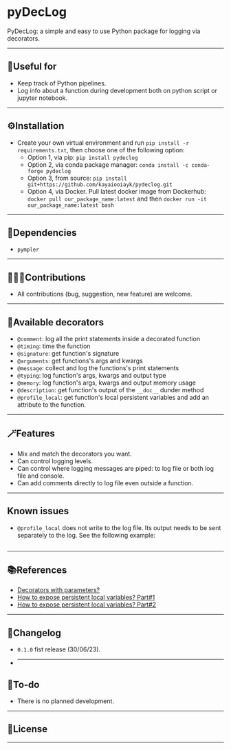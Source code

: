 # pyDecLog
PyDecLog: a simple and easy to use Python package for logging via decorators.
***

## 🚀Useful for
- Keep track of Python pipelines.
- Log info about a function during development both on python script or jupyter notebook.
***

## ⚙️Installation
- Create your own virtual environment and run `pip install -r requirements.txt`, then choose one of the following option:
  - Option 1, via pip: `pip install pydeclog`
  - Option 2, via conda package manager: `conda install -c conda-forge pydeclog`
  - Option 3, from source: `pip install git+https://github.com/kayaiooiayk/pydeclog.git`
  - Option 4, via Docker. Pull latest docker image from Dockerhub: `docker pull our_package_name:latest` and then `docker run -it our_package_name:latest bash`
***

## 🔗Dependencies
- `pympler`
***

## 🧑‍🤝‍🧑Contributions
- All contributions (bug, suggestion, new feature) are welcome.
***

## 🎨Available decorators
- `@comment`: log all the print statements inside a decorated function
- `@timing`: time the function
- `@signature`: get function's signature
- `@arguments`: get functions's args and kwargs
- `@message`: collect and log the functions's print statements
- `@typing`: log function's args, kwargs and output type
- `@memory`: log function's args, kwargs and output memory usage
- `@description`: get function's output of the `__doc__` dunder method
- `@profile_local`: get function's local persistent variables and add an attribute to the function.
***

## 🪄Features
- Mix and match the decorators you want.
- Can control logging levels.
- Can control where logging messages are piped: to log file or both log file and console.
- Can add comments directly to log file even outside a function.
***

## Known issues
- `@profile_local` does not write to the log file. Its output needs to be sent separately to the log. See the following example:
```python
```
***

## 📚References
- [Decorators with parameters?](https://stackoverflow.com/questions/5929107/decorators-with-parameters)
- [How to expose persistent local variables? Part#1](https://code.activestate.com/recipes/577283-decorator-to-expose-local-variables-of-a-function-/)
- [How to expose persistent local variables? Part#2](https://stackoverflow.com/questions/9186395/python-is-there-a-way-to-get-a-local-function-variable-from-within-a-decorator)
***

## 📝Changelog
- `0.1.0`  fist release (30/06/23).
- ***

## 📝To-do
- There is no planned development.
***

## 🪪License
***
